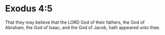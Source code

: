 # Exodus 4:5

That they may believe that the LORD God of their fathers, the God of Abraham, the God of Isaac, and the God of Jacob, hath appeared unto thee.